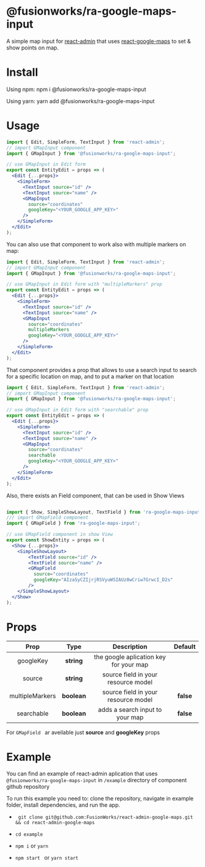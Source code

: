 # @fusionworks/ra-google-maps-input

A simple map input for [react-admin](https://github.com/marmelab/react-admin) that uses [react-google-maps](https://github.com/tomchentw/react-google-maps) to set & show points on map.

# Install

Using npm: npm i @fusionworks/ra-google-maps-input

Using yarn: yarn add @fusionworks/ra-google-maps-input

# Usage

```jsx
import { Edit, SimpleForm, TextInput } from 'react-admin';
// import GMapInput component
import { GMapInput } from '@fusionworks/ra-google-maps-input';

// use GMapInput in Edit form
export const EntityEdit = props => (
  <Edit {...props}>
    <SimpleForm>
      <TextInput source="id" />
      <TextInput source="name" />
      <GMapInput
        source="coordinates"
        googleKey="<YOUR_GOOGLE_APP_KEY>"
      />
    </SimpleForm>
  </Edit>
);
```
You can also use that component to work also with multiple markers on map:

```jsx
import { Edit, SimpleForm, TextInput } from 'react-admin';
// import GMapInput component
import { GMapInput } from '@fusionworks/ra-google-maps-input';

// use GMapInput in Edit form with "multipleMarkers" prop
export const EntityEdit = props => (
  <Edit {...props}>
    <SimpleForm>
      <TextInput source="id" />
      <TextInput source="name" />
      <GMapInput
        source="coordinates"
        multipleMarkers
        googleKey="<YOUR_GOOGLE_APP_KEY>"
      />
    </SimpleForm>
  </Edit>
);
```

That component provides a prop that allows to use a search input to search for a specific location on map, and to put a marker on that location

```jsx
import { Edit, SimpleForm, TextInput } from 'react-admin';
// import GMapInput component
import { GMapInput } from '@fusionworks/ra-google-maps-input';

// use GMapInput in Edit form with "searchable" prop
export const EntityEdit = props => (
  <Edit {...props}>
    <SimpleForm>
      <TextInput source="id" />
      <TextInput source="name" />
      <GMapInput
        source="coordinates"
        searchable
        googleKey="<YOUR_GOOGLE_APP_KEY>"
      />
    </SimpleForm>
  </Edit>
);
```

Also, there exists an Field component, that can be used in Show Views

```jsx

import { Show, SimpleShowLayout, TextField } from 'ra-google-maps-input';
/// import GMapField component
import { GMapField } from 'ra-google-maps-input';

// use GMapField component in show View
export const ShowEntity = props => (
  <Show {...props}>
    <SimpleShowLayout>
        <TextField source="id" />
        <TextField source="name" />
        <GMapField
          source="coordinates"
          googleKey="AIzaSyCZIjrjRSVyuWSIAUz0wCriw7GrwcI_D2s"
        />
    </SimpleShowLayout>
  </Show>
);
```


# Props

|Prop|Type|Description|Default|
|:---:|:---:|:---:|:---:|
|googleKey|**string**|the google aplication key for your map|
|source|**string**|source field in your resource model|
|multipleMarkers|**boolean**|source field in your resource model|**false**|
|searchable|**boolean**|adds a search input to your map|**false**|

For ```GMapField ``` ar aveilable just **source** and **googleKey** props

# Example
You can find an example of react-admin aplication that uses ```@fusionworks/ra-google-maps-input``` in ```/example``` directory of component github repository

To run this example you need to:
clone the repository, navigate in example folder, install dependencies, and run the app.

- ``` git clone git@github.com:FusionWorks/react-admin-google-maps.git && cd react-admin-google-maps```

- ``` cd example ```

- ``` npm i ``` or ``` yarn ```

- ```npm start ``` or ``` yarn start ```
